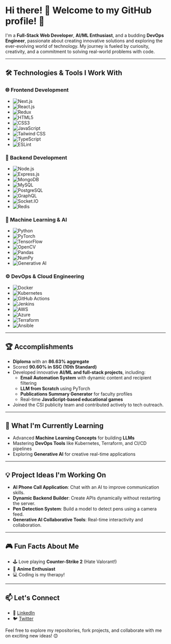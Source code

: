 # Hi there! 👋 Welcome to my GitHub profile! 🚀

I'm a **Full-Stack Web Developer**, **AI/ML Enthusiast**, and a budding **DevOps Engineer**, passionate about creating innovative solutions and exploring the ever-evolving world of technology. My journey is fueled by curiosity, creativity, and a commitment to solving real-world problems with code.

---

## 🛠️ Technologies & Tools I Work With

### 🌐 **Frontend Development**
- ![Next.js](https://img.shields.io/badge/-Next.js-000000?style=flat-square&logo=next.js&logoColor=white)
- ![React.js](https://img.shields.io/badge/-React.js-61DAFB?style=flat-square&logo=react&logoColor=white)
- ![Redux](https://img.shields.io/badge/-Redux-764ABC?style=flat-square&logo=redux&logoColor=white)
- ![HTML5](https://img.shields.io/badge/-HTML5-E34F26?style=flat-square&logo=html5&logoColor=white)
- ![CSS3](https://img.shields.io/badge/-CSS3-1572B6?style=flat-square&logo=css3&logoColor=white)
- ![JavaScript](https://img.shields.io/badge/-JavaScript-F7DF1E?style=flat-square&logo=javascript&logoColor=black)
- ![Tailwind CSS](https://img.shields.io/badge/-Tailwind%20CSS-06B6D4?style=flat-square&logo=tailwind-css&logoColor=white)
- ![TypeScript](https://img.shields.io/badge/-TypeScript-3178C6?style=flat-square&logo=typescript&logoColor=white)
- ![ESLint](https://img.shields.io/badge/-ESLint-4B32C3?style=flat-square&logo=eslint&logoColor=white)

### 🔧 **Backend Development**
- ![Node.js](https://img.shields.io/badge/-Node.js-339933?style=flat-square&logo=node.js&logoColor=white)
- ![Express.js](https://img.shields.io/badge/-Express.js-000000?style=flat-square&logo=express&logoColor=white)
- ![MongoDB](https://img.shields.io/badge/-MongoDB-47A248?style=flat-square&logo=mongodb&logoColor=white)
- ![MySQL](https://img.shields.io/badge/-MySQL-4479A1?style=flat-square&logo=mysql&logoColor=white)
- ![PostgreSQL](https://img.shields.io/badge/-PostgreSQL-336791?style=flat-square&logo=postgresql&logoColor=white)
- ![GraphQL](https://img.shields.io/badge/-GraphQL-E10098?style=flat-square&logo=graphql&logoColor=white)
- ![Socket.IO](https://img.shields.io/badge/-Socket.IO-010101?style=flat-square&logo=socket.io&logoColor=white)
- ![Redis](https://img.shields.io/badge/-Redis-DC382D?style=flat-square&logo=redis&logoColor=white)

### 🤖 **Machine Learning & AI**
- ![Python](https://img.shields.io/badge/-Python-3776AB?style=flat-square&logo=python&logoColor=white)
- ![PyTorch](https://img.shields.io/badge/-PyTorch-EE4C2C?style=flat-square&logo=pytorch&logoColor=white)
- ![TensorFlow](https://img.shields.io/badge/-TensorFlow-FF6F00?style=flat-square&logo=tensorflow&logoColor=white)
- ![OpenCV](https://img.shields.io/badge/-OpenCV-5C3EE8?style=flat-square&logo=opencv&logoColor=white)
- ![Pandas](https://img.shields.io/badge/-Pandas-150458?style=flat-square&logo=pandas&logoColor=white)
- ![NumPy](https://img.shields.io/badge/-NumPy-013243?style=flat-square&logo=numpy&logoColor=white)
- ![Generative AI](https://img.shields.io/badge/-Generative%20AI-FF6F00?style=flat-square)

### ⚙️ **DevOps & Cloud Engineering**
- ![Docker](https://img.shields.io/badge/-Docker-2496ED?style=flat-square&logo=docker&logoColor=white)
- ![Kubernetes](https://img.shields.io/badge/-Kubernetes-326CE5?style=flat-square&logo=kubernetes&logoColor=white)
- ![GitHub Actions](https://img.shields.io/badge/-GitHub%20Actions-2088FF?style=flat-square&logo=github-actions&logoColor=white)
- ![Jenkins](https://img.shields.io/badge/-Jenkins-D24939?style=flat-square&logo=jenkins&logoColor=white)
- ![AWS](https://img.shields.io/badge/-AWS-FF9900?style=flat-square&logo=amazon-aws&logoColor=white)
- ![Azure](https://img.shields.io/badge/-Azure-0078D4?style=flat-square&logo=microsoft-azure&logoColor=white)
- ![Terraform](https://img.shields.io/badge/-Terraform-623CE4?style=flat-square&logo=terraform&logoColor=white)
- ![Ansible](https://img.shields.io/badge/-Ansible-EE0000?style=flat-square&logo=ansible&logoColor=white)

---

## 🏆 Accomplishments

- **Diploma** with an **86.63% aggregate**
- Scored **90.60% in SSC (10th Standard)**
- Developed innovative **AI/ML and full-stack projects**, including:
  - **Email Automation System** with dynamic content and recipient filtering
  - **LLM from Scratch** using PyTorch
  - **Publications Summary Generator** for faculty profiles
  - Real-time **JavaScript-based educational games**
- Joined the CSI publicity team and contributed actively to tech outreach.

---

## 🌱 What I'm Currently Learning
- Advanced **Machine Learning Concepts** for building **LLMs**
- Mastering **DevOps Tools** like Kubernetes, Terraform, and CI/CD pipelines
- Exploring **Generative AI** for creative real-time applications

---

## 💡 Project Ideas I'm Working On
- **AI Phone Call Application**: Chat with an AI to improve communication skills.
- **Dynamic Backend Builder**: Create APIs dynamically without restarting the server.
- **Pen Detection System**: Build a model to detect pens using a camera feed.
- **Generative AI Collaborative Tools**: Real-time interactivity and collaboration.

---

## 🎮 Fun Facts About Me
- 🕹️ Love playing **Counter-Strike 2** (Hate Valorant!)
- 🎥 **Anime Enthusiast**
- 💻 Coding is my therapy!

---

## 📫 Let's Connect
- 💼 [LinkedIn](https://www.linkedin.com/in/uday-thakare-792a991b6/)
- 🐦 [Twitter](https://x.com/67_uday)

Feel free to explore my repositories, fork projects, and collaborate with me on exciting new ideas! 😊

